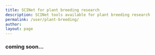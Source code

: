 ```yaml
---
title: SCINet for plant breeding research
description: SCINet tools available for plant breeding research
permalink: /user/plant-breeding/
author:
layout: page
---
```


### coming soon...

<!--
## Getting started material for authors.
(please remove after writing the article)

* For examples of formatting in markdown see [this page](/theme/)
* To add photos
  1. place them in the `/assets/img/` directory
  2. place them on the page using this tag:

  ```markdown
  ![](/assets/img/example_pic.jpg)
  ```

## Page specific instructions

Write about the tools available for plant breeding research and add use cases from people if possible.
-->
